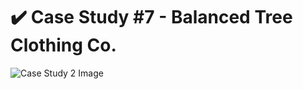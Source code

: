 # :heavy_check_mark: Case Study #7 - Balanced Tree Clothing Co.
![Case Study 2 Image](https://8weeksqlchallenge.com/images/case-study-designs/7.png)
